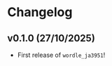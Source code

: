 # Changelog

<!--next-version-placeholder-->

## v0.1.0 (27/10/2025)

- First release of `wordle_ja3951`!